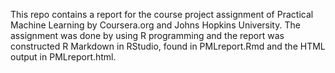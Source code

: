 This repo contains a report for the course project assignment of Practical Machine Learning by Coursera.org and Johns Hopkins University. The assignment was done by using R programming and the report was constructed R Markdown in RStudio, found in PMLreport.Rmd and the HTML output in PMLreport.html.
